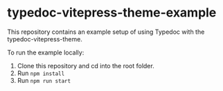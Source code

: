 # typedoc-vitepress-theme-example

This repository contains an example setup of using Typedoc with the typedoc-vitepress-theme.

To run the example locally:

1. Clone this repository and cd into the root folder.
2. Run `npm install`
3. Run `npm run start`
